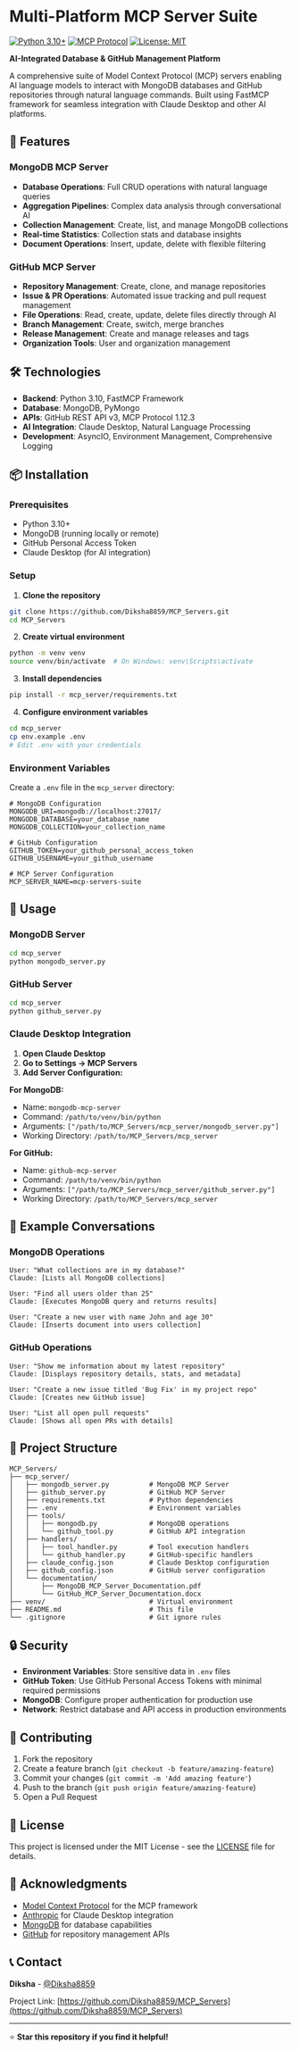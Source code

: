 # Multi-Platform MCP Server Suite

[![Python 3.10+](https://img.shields.io/badge/python-3.10+-blue.svg)](https://www.python.org/downloads/)
[![MCP Protocol](https://img.shields.io/badge/MCP-1.12.3-green.svg)](https://modelcontextprotocol.io/)
[![License: MIT](https://img.shields.io/badge/License-MIT-yellow.svg)](https://opensource.org/licenses/MIT)

**AI-Integrated Database & GitHub Management Platform**

A comprehensive suite of Model Context Protocol (MCP) servers enabling AI language models to interact with MongoDB databases and GitHub repositories through natural language commands. Built using FastMCP framework for seamless integration with Claude Desktop and other AI platforms.

## 🚀 Features

### MongoDB MCP Server
- **Database Operations**: Full CRUD operations with natural language queries
- **Aggregation Pipelines**: Complex data analysis through conversational AI
- **Collection Management**: Create, list, and manage MongoDB collections
- **Real-time Statistics**: Collection stats and database insights
- **Document Operations**: Insert, update, delete with flexible filtering

### GitHub MCP Server
- **Repository Management**: Create, clone, and manage repositories
- **Issue & PR Operations**: Automated issue tracking and pull request management
- **File Operations**: Read, create, update, delete files directly through AI
- **Branch Management**: Create, switch, merge branches
- **Release Management**: Create and manage releases and tags
- **Organization Tools**: User and organization management

## 🛠️ Technologies

- **Backend**: Python 3.10, FastMCP Framework
- **Database**: MongoDB, PyMongo
- **APIs**: GitHub REST API v3, MCP Protocol 1.12.3
- **AI Integration**: Claude Desktop, Natural Language Processing
- **Development**: AsyncIO, Environment Management, Comprehensive Logging

## 📦 Installation

### Prerequisites
- Python 3.10+
- MongoDB (running locally or remote)
- GitHub Personal Access Token
- Claude Desktop (for AI integration)

### Setup

1. **Clone the repository**
```bash
git clone https://github.com/Diksha8859/MCP_Servers.git
cd MCP_Servers
```

2. **Create virtual environment**
```bash
python -m venv venv
source venv/bin/activate  # On Windows: venv\Scripts\activate
```

3. **Install dependencies**
```bash
pip install -r mcp_server/requirements.txt
```

4. **Configure environment variables**
```bash
cd mcp_server
cp env.example .env
# Edit .env with your credentials
```

### Environment Variables

Create a `.env` file in the `mcp_server` directory:

```env
# MongoDB Configuration
MONGODB_URI=mongodb://localhost:27017/
MONGODB_DATABASE=your_database_name
MONGODB_COLLECTION=your_collection_name

# GitHub Configuration
GITHUB_TOKEN=your_github_personal_access_token
GITHUB_USERNAME=your_github_username

# MCP Server Configuration
MCP_SERVER_NAME=mcp-servers-suite
```

## 🔧 Usage

### MongoDB Server

```bash
cd mcp_server
python mongodb_server.py
```

### GitHub Server

```bash
cd mcp_server
python github_server.py
```

### Claude Desktop Integration

1. **Open Claude Desktop**
2. **Go to Settings → MCP Servers**
3. **Add Server Configuration:**

**For MongoDB:**
- Name: `mongodb-mcp-server`
- Command: `/path/to/venv/bin/python`
- Arguments: `["/path/to/MCP_Servers/mcp_server/mongodb_server.py"]`
- Working Directory: `/path/to/MCP_Servers/mcp_server`

**For GitHub:**
- Name: `github-mcp-server`
- Command: `/path/to/venv/bin/python`
- Arguments: `["/path/to/MCP_Servers/mcp_server/github_server.py"]`
- Working Directory: `/path/to/MCP_Servers/mcp_server`

## 💬 Example Conversations

### MongoDB Operations
```
User: "What collections are in my database?"
Claude: [Lists all MongoDB collections]

User: "Find all users older than 25"
Claude: [Executes MongoDB query and returns results]

User: "Create a new user with name John and age 30"
Claude: [Inserts document into users collection]
```

### GitHub Operations
```
User: "Show me information about my latest repository"
Claude: [Displays repository details, stats, and metadata]

User: "Create a new issue titled 'Bug Fix' in my project repo"
Claude: [Creates new GitHub issue]

User: "List all open pull requests"
Claude: [Shows all open PRs with details]
```

## 📁 Project Structure

```
MCP_Servers/
├── mcp_server/
│   ├── mongodb_server.py          # MongoDB MCP Server
│   ├── github_server.py           # GitHub MCP Server
│   ├── requirements.txt           # Python dependencies
│   ├── .env                       # Environment variables
│   ├── tools/
│   │   ├── mongodb.py             # MongoDB operations
│   │   └── github_tool.py         # GitHub API integration
│   ├── handlers/
│   │   ├── tool_handler.py        # Tool execution handlers
│   │   └── github_handler.py      # GitHub-specific handlers
│   ├── claude_config.json         # Claude Desktop configuration
│   ├── github_config.json         # GitHub server configuration
│   └── documentation/
│       ├── MongoDB_MCP_Server_Documentation.pdf
│       └── GitHub_MCP_Server_Documentation.docx
├── venv/                          # Virtual environment
├── README.md                      # This file
└── .gitignore                     # Git ignore rules
```

## 🔒 Security

- **Environment Variables**: Store sensitive data in `.env` files
- **GitHub Token**: Use GitHub Personal Access Tokens with minimal required permissions
- **MongoDB**: Configure proper authentication for production use
- **Network**: Restrict database and API access in production environments

## 🤝 Contributing

1. Fork the repository
2. Create a feature branch (`git checkout -b feature/amazing-feature`)
3. Commit your changes (`git commit -m 'Add amazing feature'`)
4. Push to the branch (`git push origin feature/amazing-feature`)
5. Open a Pull Request

## 📄 License

This project is licensed under the MIT License - see the [LICENSE](LICENSE) file for details.

## 🙏 Acknowledgments

- [Model Context Protocol](https://modelcontextprotocol.io/) for the MCP framework
- [Anthropic](https://www.anthropic.com/) for Claude Desktop integration
- [MongoDB](https://www.mongodb.com/) for database capabilities
- [GitHub](https://github.com/) for repository management APIs

## 📞 Contact

**Diksha** - [@Diksha8859](https://github.com/Diksha8859)

Project Link: [https://github.com/Diksha8859/MCP_Servers](https://github.com/Diksha8859/MCP_Servers)

---

⭐ **Star this repository if you find it helpful!**